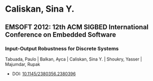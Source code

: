 # Caliskan, Sina Y.

## EMSOFT 2012: 12th ACM SIGBED International Conference on Embedded Software

### Input-Output Robustness for Discrete Systems
Tabuada, Paulo | Balkan, Ayca | Caliskan, Sina Y. | Shoukry, Yasser | Majumdar, Rupak
* DOI: [10.1145/2380356.2380396](https://doi.org/10.1145/2380356.2380396)

